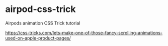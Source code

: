 # airpod-css-trick
Airpods animation CSS Trick tutorial

https://css-tricks.com/lets-make-one-of-those-fancy-scrolling-animations-used-on-apple-product-pages/
